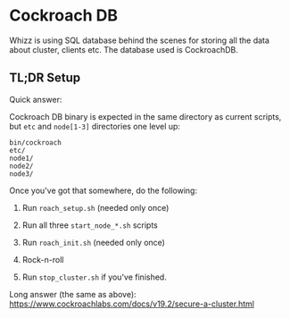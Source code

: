 # Cockroach DB

Whizz is using SQL database behind the scenes for storing all the data
about cluster, clients etc. The database used is CockroachDB.

## TL;DR Setup

Quick answer:

Cockroach DB binary is expected in the same directory as current
scripts, but `etc` and `node[1-3]` directories one level up:

```
bin/cockroach
etc/
node1/
node2/
node3/
```

Once you've got that somewhere, do the following:

1. Run `roach_setup.sh` (needed only once)

2. Run all three `start_node_*.sh` scripts

3. Run `roach_init.sh` (needed only once)

4. Rock-n-roll

5. Run `stop_cluster.sh` if you've finished.


Long answer (the same as above):
https://www.cockroachlabs.com/docs/v19.2/secure-a-cluster.html

